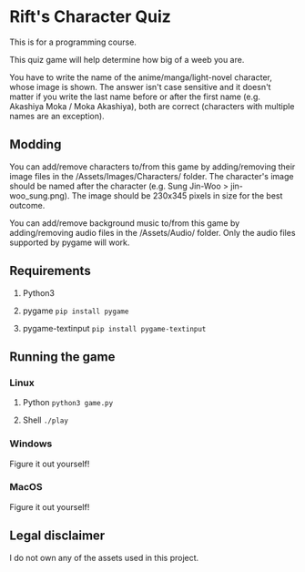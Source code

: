 # Rift's Character Quiz

This is for a programming course.

This quiz game will help determine how big of a weeb you are.

You have to write the name of the anime/manga/light-novel character, whose image is shown. The answer isn't case sensitive and it doesn't matter if you write the last name before or after the first name (e.g. Akashiya Moka / Moka Akashiya), both are correct (characters with multiple names are an exception).

## Modding

You can add/remove characters to/from this game by adding/removing their image files in the /Assets/Images/Characters/ folder. The character's image should be named after the character (e.g. Sung Jin-Woo > jin-woo_sung.png). The image should be 230x345 pixels in size for the best outcome.

You can add/remove background music to/from this game by adding/removing audio files in the /Assets/Audio/ folder. Only the audio files supported by pygame will work.

## Requirements

1. Python3

2. pygame `pip install pygame`

3. pygame-textinput `pip install pygame-textinput`

## Running the game

### Linux

1. Python `python3 game.py`

2. Shell `./play`

### Windows

Figure it out yourself!

### MacOS

Figure it out yourself!


## Legal disclaimer

I do not own any of the assets used in this project.